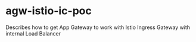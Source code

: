 # agw-istio-ic-poc
Describes how to get App Gateway to work with Istio Ingress Gateway with internal Load Balancer
